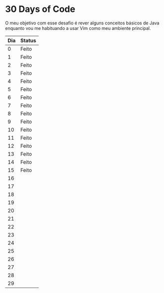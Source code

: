 # 30 Days of Code

O meu objetivo com esse desafio é rever alguns conceitos básicos de Java enquanto vou me habituando a usar Vim como meu ambiente principal.

|Dia|Status|
|---|------|
|0  |Feito |
|1  |Feito |
|2  |Feito |
|3  |Feito |
|4  |Feito |
|5  |Feito |
|6  |Feito |
|7  |Feito |
|8  |Feito |
|9  |Feito |
|10 |Feito |
|11 |Feito |
|12 |Feito |
|13 |Feito |
|14 |Feito |
|15 |Feito |
|16 ||
|17 ||
|18 ||
|19 ||
|20 ||
|21 ||
|22 ||
|23 ||
|24 ||
|25 ||
|26 ||
|27 ||
|28 ||
|29 ||

